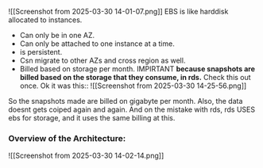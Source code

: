 ![[Screenshot from 2025-03-30 14-01-07.png]]
EBS is like harddisk allocated to instances.

- Can only be in one AZ.
- Can only be attached to one instance at a time.
- is persistent.
- Csn migrate to other AZs and cross region as well.
- Billed based on storage per month. IMPIRTANT
**because snapshots are billed based on the storage that they consume, in rds.** Check this out once.
Ok it was this::
![[Screenshot from 2025-03-30 14-25-56.png]]

So the snapshots made are billed on gigabyte per month. Also, the data doesnt gets coiped again and again.
And on the mistake with rds, rds USES ebs for storage, and it uses the same billing at this.


### Overview of the Architecture:
![[Screenshot from 2025-03-30 14-02-14.png]]

